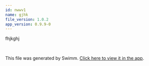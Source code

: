 ```yaml
---
id: nwwv1
name: gjhk
file_version: 1.0.2
app_version: 0.9.9-0
---
```


fhjkghj

<br/>

This file was generated by Swimm. [Click here to view it in the app](http://localhost:5001/repos/ls4DA2fLasmQuEbT4ipw/docs/nwwv1).